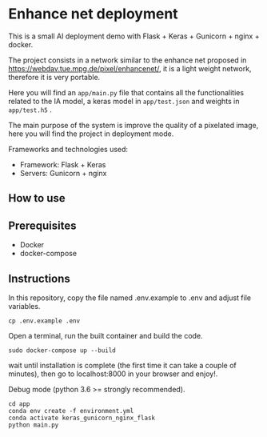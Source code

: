 # Enhance net deployment

This is a small AI deployment demo with Flask + Keras + Gunicorn + nginx + docker.

The project consists in a network similar to the enhance net proposed in https://webdav.tue.mpg.de/pixel/enhancenet/, it is a light weight network, therefore it is very portable.  

Here you will find an `` app/main.py `` file that contains all the functionalities related to the IA model, a keras model in `` app/test.json `` and weights in `` app/test.h5 `` .

The main purpose of the system is improve the quality of a pixelated image, here you will find the project in deployment mode.

Frameworks and technologies used:

* Framework: Flask + Keras
* Servers: Gunicorn + nginx

## How to use

## Prerequisites

* Docker
* docker-compose

## Instructions

In this repository, copy the file named .env.example to .env and adjust file variables.

```
cp .env.example .env
```

Open a terminal, run the built container and build the code.

```
sudo docker-compose up --build
```

wait until installation is complete (the first time it can take a couple of minutes), then go to  localhost:8000 in your browser and enjoy!.

Debug mode (python 3.6 >= strongly recommended).

```
cd app
conda env create -f environment.yml
conda activate keras_gunicorn_nginx_flask
python main.py
```